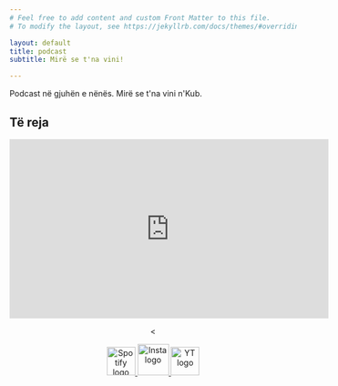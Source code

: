 ```yaml
---
# Feel free to add content and custom Front Matter to this file.
# To modify the layout, see https://jekyllrb.com/docs/themes/#overriding-theme-defaults

layout: default
title: podcast
subtitle: Mirë se t'na vini!

---
```


Podcast në gjuhën e nënës. Mirë se t'na vini n'Kub. 
## Të reja

<center>
<iframe width="560" height="315" src="https://www.youtube.com/embed/videoseries?si=z86MWtIuSzDeM4ZV&amp;list=PLS5pUGYZQZAxsrwgcJAP63p8wLBP_HLTV" title="YouTube video player" frameborder="0" allow="accelerometer; autoplay; clipboard-write; encrypted-media; gyroscope; picture-in-picture; web-share" allowfullscreen></iframe>

<
</center>


<center>
<div>
    <a href="https://open.spotify.com/show/7CvAbWRzB0cOScML9Jji2N?si=33ea44448b69451f"  target="_blank" > <img alt="Spotify logo" src="{{ site.baseurl }}/assets/img/spotifyweb.png" height="50"> </a>
    <a href= "https://www.instagram.com/nkub.podcast/" target="_blank"> <img alt="Insta logo" src="{{ site.baseurl }}/assets/img/instaweb.png" height="55"> </a>
    <a href="https://www.youtube.com/@nkub4989"  target="_blank" > <img alt="YT logo" src="{{ site.baseurl }}/assets/img/ytweb.png" height="50">  </a>


</div>
</center>
